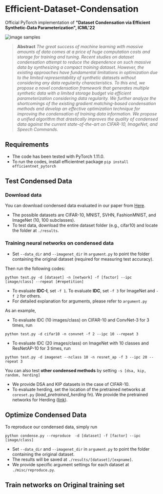 # Efficient-Dataset-Condensation
Official PyTorch implementation of **"Dataset Condensation via Efficient Synthetic-Data Parameterization", ICML'22**

![image samples](images/title.png)

> **Abstract** *The great success of machine learning with massive amounts of data comes at a price of huge computation costs and storage for training and tuning. 
Recent studies on dataset condensation attempt to reduce the dependence on such massive data by synthesizing a compact training dataset. 
However, the existing approaches have fundamental limitations in optimization due to the limited representability of synthetic datasets without considering any data regularity characteristics.
To this end, we propose a novel condensation framework that generates multiple synthetic data with a limited storage budget via efficient parameterization considering data regularity. 
We further analyze the shortcomings of the existing gradient matching-based condensation methods and develop an effective optimization technique for improving the condensation of training data information. 
We propose a unified algorithm that drastically improves the quality of condensed data against the current state-of-the-art on CIFAR-10, ImageNet, and Speech Commands.*

## Requirements
- The code has been tested with PyTorch 1.11.0.   
- To run the codes, install efficientnet package ```pip install efficientnet_pytorch```

## Test Condensed Data
### Download data
You can download condensed data evaluated in our paper from [Here](https://drive.google.com/drive/folders/1yh0Hf2ia4b-1edMiAr1kXCH4eUcYNfmz?usp=sharing).
- The possible datasets are CIFAR-10, MNIST, SVHN, FashionMNIST, and ImageNet (10, 100 subclasses).
- To test data, download the entire dataset folder (e.g., cifar10) and locate the folder at ```./results```. 

### Training neural networks on condensed data
- Set ```--data_dir``` and ```--imagenet_dir``` in ```argument.py``` to point the folder containing the original dataset (required for measuring test accuracy).   

Then run the following codes:   
```
python test.py -d [dataset] -n [network] -f [factor] --ipc [image/class] --repeat [#repetition]
```
- To evaluate **IDC-I**, set ```-f 1```. To evaluate **IDC**, set ```-f 3``` for ImageNet and ```-f 2``` for others.
- For detailed explanation for arguments, please refer to ```argument.py```

As an example, 
- To evaluate IDC (10 images/class) on CIFAR-10 and ConvNet-3 for 3 times, run
```
python test.py -d cifar10 -n convnet -f 2 --ipc 10 --repeat 3
```
- To evaluate IDC (20 images/class) on ImageNet with 10 classes and ResNetAP-10 for 3 times, run
```
python test.py -d imagenet --nclass 10 -n resnet_ap -f 3 --ipc 20 --repeat 3
```

You can also test **other condensed methods** by setting ```-s [dsa, kip, random, herding]```
- We provide DSA and KIP datasets in the case of CIFAR-10. 
- To evaluate herding, set the location of the pretrained networks at ```coreset.py``` (*load_pretrained_herding* fn). We provide the pretrained networks for Herding ([link](https://drive.google.com/drive/folders/1Sk-IVb7YotbZ07WNJwfp4ID3tv6_MTnx?usp=sharing)).


## Optimize Condensed Data
To reproduce our condensed data, simply run
```
python condense.py --reproduce  -d [dataset] -f [factor] --ipc [image/class]
```
- Set ```--data_dir``` and ```--imagenet_dir``` in ```argument.py``` to point the folder containing the original dataset.   
- The results will be saved at ```./results/[dataset]/[expname]```. 
- We provide specific argument settings for each dataset at ```./misc/reproduce.py```.


## Train networks on Original training set
